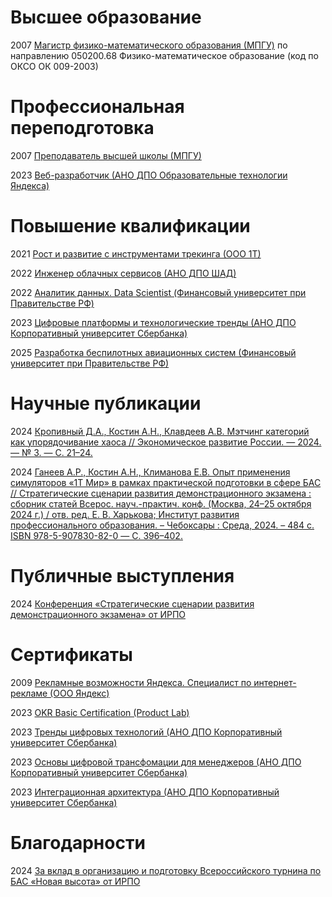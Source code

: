 # Высшее образование

2007 [Магистр физико-математического образования (МПГУ)](https://github.com/kostin/certificates/raw/main/masters-degree-2007.jpg) по направлению 050200.68 Физико-математическое образование (код по ОКСО ОК 009-2003)

# Профессиональная переподготовка

2007 [Преподаватель высшей школы (МПГУ)](https://github.com/kostin/certificates/raw/main/university-teacher-diploma-2007.jpg)

2023 [Веб-разработчик (АНО ДПО Образовательные технологии Яндекса)](https://github.com/kostin/certificates/raw/main/web-developer-yandex-practicum-rus.pdf)

# Повышение квалификации

2021 [Рост и развитие с инструментами трекинга (ООО 1Т)](https://github.com/kostin/certificates/raw/main/growth-and-development-with-tracking-tools-1t.pdf)

2022 [Инженер облачных сервисов (АНО ДПО ШАД)](https://github.com/kostin/certificates/raw/main/cloud-service-engineer-yandex-practicum-rus.pdf)

2022 [Аналитик данных. Data Scientist (Финансовый университет при Правительстве РФ)](https://github.com/kostin/certificates/raw/main/data-analyst-data-scientist-fa.jpg)

2023 [Цифровые платформы и технологические тренды (АНО ДПО Корпоративный университет Сбербанка)](https://github.com/kostin/certificates/raw/main/digital-platforms-and-techno-trends-sber-university.png)

2025 [Разработка беспилотных авиационных систем (Финансовый университет при Правительстве РФ)](https://github.com/kostin/certificates/raw/main/kostin-dpo-pk-razrabotka-bas.pdf)

# Научные публикации

2024 [Кропивный Д.А., Костин А.Н., Клавдеев А.В. Мэтчинг категорий как упорядочивание хаоса // Экономическое развитие России. — 2024. — № 3. — С. 21–24.](https://github.com/kostin/certificates/raw/main/science-ed-russia-2024-3-kostin.pdf)

2024 [Ганеев А.Р., Костин А.Н., Климанова Е.В. Опыт применения симуляторов «1Т Мир» в рамках практической подготовки в сфере БАС // Стратегические сценарии развития демонстрационного экзамена : сборник статей Всерос. науч.-практич. конф. (Москва, 24–25 октября 2024 г.) / отв. ред. Е. В. Харькова; Институт развития профессионального образования. – Чебоксары : Среда, 2024. – 484 с. ISBN 978-5-907830-82-0 — С. 396–402.](https://github.com/kostin/certificates/raw/main/science-demo-exam-1t-mir-2024-kostin.pdf)

# Публичные выступления

2024 [Конференция «Стратегические сценарии развития демонстрационного экзамена» от ИРПО](https://github.com/kostin/certificates/raw/main/kostin-report-demo-exam-2024.pdf)

# Сертификаты

2009 [Рекламные возможности Яндекса. Специалист по интернет-рекламе (ООО Яндекс)](https://github.com/kostin/certificates/raw/main/yandex-direct-advertising-opportunities-2009.jpg)

2023 [OKR Basic Certification (Product Lab)](https://github.com/kostin/certificates/raw/main/okr-basic-certification-productlab-2023.pdf)

2023 [Тренды цифровых технологий (АНО ДПО Корпоративный университет Сбербанка)](https://github.com/kostin/certificates/raw/main/digital-technology-trends-sber-university.png)

2023 [Основы цифровой трансфомации для менеджеров (АНО ДПО Корпоративный университет Сбербанка)](https://github.com/kostin/certificates/raw/main/fundamentals-of-digital-transformation-for-managers-sber-university.png)

2023 [Интеграционная архитектура (АНО ДПО Корпоративный университет Сбербанка)](https://github.com/kostin/certificates/raw/main/integration-architecture-sber-university.png)

# Благодарности

2024 [За вклад в организацию и подготовку Всероссийского турнина по БАС «Новая высота» от ИРПО](https://github.com/kostin/certificates/raw/main/kostin-blagodarnost-novaya-vysota-2024.jpeg)
